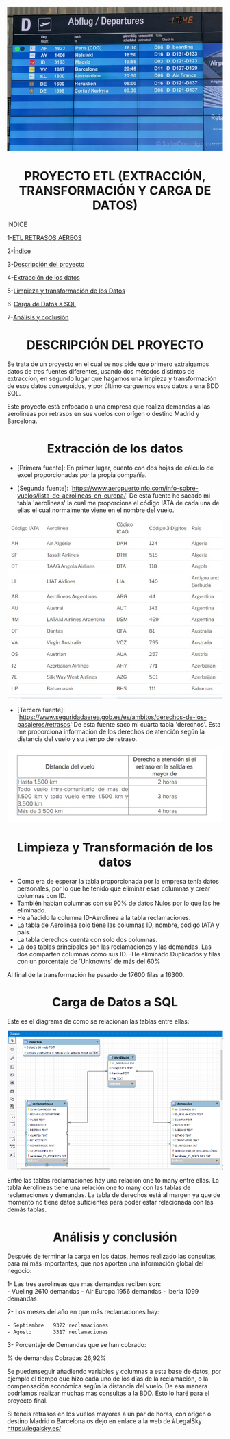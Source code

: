 ![JURIDICAAÉREA ](https://github.com/crisgo-data/ETL-project/blob/main/imagenes/panel%20vuelos.jpg)


<h1 align="center"> PROYECTO ETL (EXTRACCIÓN, TRANSFORMACIÓN Y CARGA DE DATOS) </h1>


INDICE

1-[ETL RETRASOS AÉREOS](#ETL-retrasos-aéreos)

2-[Índice](#índice)

3-[Descripción del proyecto](#descripción-del-proyecto)

4-[Extracción de los datos](#Extracción-de-los-datos)

5-[Limpieza y transformación de los Datos](#Limpieza-y-transformación-de-los-datos)

6-[Carga de Datos a SQL](#Carga-de-datos-a-SQL)

7-[Análisis y coclusión](#análisis)



<h1 align="center"> DESCRIPCIÓN DEL PROYECTO </h1>

Se trata de un proyecto en el cual se nos pide que primero extraigamos datos de tres fuentes diferentes, usando dos métodos distintos de extraccíon, en segundo lugar que hagamos una limpieza y transformación de esos datos conseguidos, y por último carguemos esos datos a una BDD SQL. 

Este proyecto está enfocado a una empresa que realiza demandas a las aerolineas por retrasos en sus vuelos con orígen o destino Madrid y Barcelona.



<h1 align="center"> Extracción de los datos </h1>

- [Primera fuente]: En primer lugar, cuento con dos hojas de cálculo de excel proporcionadas por la propia compañía.

- [Segunda fuente]: 'https://www.aeropuertoinfo.com/info-sobre-vuelos/lista-de-aerolineas-en-europa/' De esta fuente he sacado mi tabla 'aerolineas' la cual me proporciona el código IATA de cada una de ellas el cual normalmente viene en el nombre del vuelo.

![tabla aerolineas ](https://github.com/crisgo-data/ETL-project/blob/main/imagenes/aerolineas.JPG)



- [Tercera fuente]: 'https://www.seguridadaerea.gob.es/es/ambitos/derechos-de-los-pasajeros/retrasos' De esta fuente saco mi cuarta tabla 'derechos'. Esta me proporciona información de los derechos de atención según la distancia del vuelo y su tiempo de retraso.

![tabla derechos ](https://github.com/crisgo-data/ETL-project/blob/main/imagenes/derechos.JPG)




<h1 align="center"> Limpieza y Transformación de los datos </h1>


- Como era de esperar la tabla proporcionada por la empresa tenía datos personales, por lo que he tenido que eliminar esas columnas y crear columnas con ID.
- También habían columnas con su 90% de datos Nulos por lo que las he eliminado.
- He añadido la columna ID-Aerolinea a la tabla reclamaciones.
- La tabla de Aerolinea solo tiene las columnas ID, nombre, código IATA y país.
- La tabla derechos cuenta con solo dos columnas.
- La dos tablas principales son las reclamaciones y las demandas. Las dos comparten columnas como sus ID.
-He eliminado Duplicados y filas con un porcentaje de 'Unknowns' de más del 60%

Al final de la transformación he pasado de 17600 filas a 16300.




<h1 align="center"> Carga de Datos a SQL </h1>


Este es el diagrama de como se relacionan las tablas entre ellas:


![Diagrama ](https://github.com/crisgo-data/ETL-project/blob/main/tablas%20SQL/imgdiagrama.PNG)

Entre las tablas reclamaciones hay una relación one to many entre ellas. 
La tabla Aerolineas tiene una relación one to many con las tablas de reclamaciones y demandas.
La tabla de derechos está al margen ya que de momento no tiene datos suficientes para poder estar relacionada con las demás tablas.



<h1 align="center"> Análisis y conclusión </h1>


Después de terminar la carga en los datos, hemos realizado las consultas, para mi más importantes, que nos aporten una información global del negocio:


1- Las tres aerolineas que mas demandas reciben son:     
    - Vueling      2610 demandas
    - Air Europa   1956 demandas
    - Iberia       1099 demandas


2- Los meses del año en que más reclamaciones hay:       

    - Septiembre   9322 reclamaciones
    - Agosto       3317 reclamaciones

3- Porcentaje de Demandas que se han cobrado:            


% de demandas Cobradas 26,92%




Se puedenseguir añadiendo variables y columnas a esta base de datos, por ejemplo el tiempo que hizo cada uno de los días de la reclamación, o la compensación económica según la distancia del vuelo. De esa manera podríamos realizar muchas mas consultas a la BDD. 
Esto lo haré para el proyecto final.

Si teneis retrasos en los vuelos mayores a un par de horas, con orígen o destino Madrid o Barcelona os dejo en enlace a la web de #LegalSky
https://legalsky.es/






